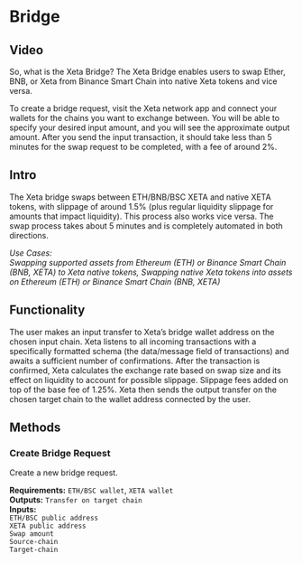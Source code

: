 # Bridge

## Video
So, what is the Xeta Bridge? The Xeta Bridge enables users to swap Ether, BNB, or Xeta from Binance Smart Chain into native Xeta tokens and vice versa.

To create a bridge request, visit the Xeta network app and connect your wallets for the chains you want to exchange between. You will be able to specify your desired input amount, and you will see the approximate output amount. After you send the input transaction, it should take less than 5 minutes for the swap request to be completed, with a fee of around 2%.

## Intro
The Xeta bridge swaps between ETH/BNB/BSC XETA and native XETA tokens, with slippage of around 1.5% (plus regular liquidity slippage for amounts that impact liquidity). This process also works vice versa. The swap process takes about 5 minutes and is completely automated in both directions.

*Use Cases:  
Swapping supported assets from Ethereum (ETH) or Binance Smart Chain (BNB, XETA) to Xeta native tokens, Swapping native Xeta tokens into assets on Ethereum (ETH) or Binance Smart Chain (BNB, XETA)*

## Functionality
The user makes an input transfer to Xeta’s bridge wallet address on the chosen input chain. Xeta listens to all incoming transactions with a specifically formatted schema (the data/message field of transactions) and awaits a sufficient number of confirmations. After the transaction is confirmed, Xeta calculates the exchange rate based on swap size and its effect on liquidity to account for possible slippage. Slippage fees added on top of the base fee of 1.25%. Xeta then sends the output transfer on the chosen target chain to the wallet address connected by the user.

## Methods

### Create Bridge Request
Create a new bridge request.

**Requirements:** `ETH/BSC wallet`, `XETA wallet`  
**Outputs:** `Transfer on target chain`  
**Inputs:**  
`ETH/BSC public address`  
`XETA public address`  
`Swap amount`  
`Source-chain`  
`Target-chain`  

<div style="page-break-after: always; visibility: hidden">\pagebreak</div>